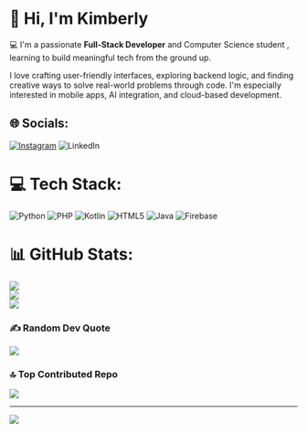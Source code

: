 # 👋 Hi, I'm Kimberly

💻 I'm a passionate **Full-Stack Developer** and Computer Science student , learning to build meaningful tech from the ground up.

I love crafting user-friendly interfaces, exploring backend logic, and finding creative ways to solve real-world problems through code. I'm especially interested in mobile apps, AI integration, and cloud-based development.


## 🌐 Socials:
[![Instagram](https://img.shields.io/badge/Instagram-%23E4405F.svg?logo=Instagram&logoColor=white)](https://instagram.com/_its.kimberlyyy) ![LinkedIn](https://img.shields.io/badge/LinkedIn-%230077B5.svg?logo=linkedin&logoColor=white)

# 💻 Tech Stack:
![Python](https://img.shields.io/badge/python-3670A0?style=flat-square&logo=python&logoColor=ffdd54) ![PHP](https://img.shields.io/badge/php-%23777BB4.svg?style=flat-square&logo=php&logoColor=white) ![Kotlin](https://img.shields.io/badge/kotlin-%237F52FF.svg?style=flat-square&logo=kotlin&logoColor=white) ![HTML5](https://img.shields.io/badge/html5-%23E34F26.svg?style=flat-square&logo=html5&logoColor=white) ![Java](https://img.shields.io/badge/java-%23ED8B00.svg?style=flat-square&logo=openjdk&logoColor=white) ![Firebase](https://img.shields.io/badge/firebase-a08021?style=flat-square&logo=firebase&logoColor=ffcd34)
# 📊 GitHub Stats:
![](https://github-readme-stats.vercel.app/api?username=Kimberly-K04&theme=dracula&hide_border=true&include_all_commits=false&count_private=true)<br/>
![](https://nirzak-streak-stats.vercel.app/?user=Kimberly-K04&theme=dracula&hide_border=true)<br/>
![](https://github-readme-stats.vercel.app/api/top-langs/?username=Kimberly-K04&theme=dracula&hide_border=true&include_all_commits=false&count_private=true&layout=compact)

### ✍️ Random Dev Quote
![](https://quotes-github-readme.vercel.app/api?type=vetical&theme=tokyonight)

### 🔝 Top Contributed Repo
![](https://github-contributor-stats.vercel.app/api?username=Kimberly-K04&limit=5&theme=tokyonight&combine_all_yearly_contributions=true)

---
[![](https://visitcount.itsvg.in/api?id=Kimberly-K04&icon=0&color=8)](https://visitcount.itsvg.in)

<!-- Proudly created with GPRM ( https://gprm.itsvg.in ) -->
